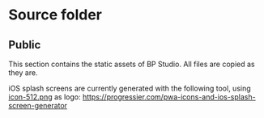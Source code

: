 
# Source folder

## Public

This section contains the static assets of BP Studio.
All files are copied as they are.

iOS splash screens are currently generated with the following tool,
using [icon-512.png](assets/icon/icon-512.png) as logo:
https://progressier.com/pwa-icons-and-ios-splash-screen-generator
